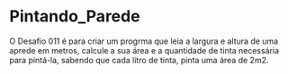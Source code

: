 # Pintando_Parede

O Desafio 011 é para criar um progrma que leia a largura e altura de uma aprede em metros, calcule a sua área e a quantidade de tinta necessária para pintá-la, sabendo que cada litro de tinta, pinta uma área de 2m2. 
